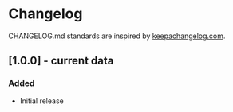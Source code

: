 # Changelog

CHANGELOG.md standards are inspired by [keepachangelog.com](https://keepachangelog.com/en/1.0.0/).

## [1.0.0] - current data

### Added

- Initial release

